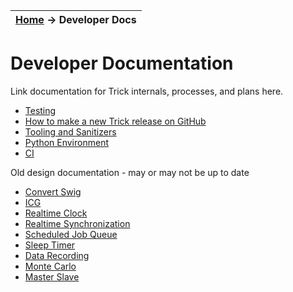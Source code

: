| [Home](/trick) → Developer Docs |
|------------------------------------------------------------------|

# Developer Documentation


Link documentation for Trick internals, processes, and plans here.

- [Testing](Testing)
- [How to make a new Trick release on GitHub](How-To-Make-A-Release)
- [Tooling and Sanitizers](Tooling-and-Sanitizers)
- [Python Environment](Python-Environment-Issues)
- [CI](CI)

Old design documentation - may or may not be up to date

- [Convert Swig](DesConvertSwig)
- [ICG](DesInterfaceCodeGenerator)
- [Realtime Clock](DesRealTimeClock)
- [Realtime Synchronization](DesRealTimeSynchronization)
- [Scheduled Job Queue](DesScheduledJobQueue)
- [Sleep Timer](DesSleepTimer)
- [Data Recording](DesDataRecording)
- [Monte Carlo](DesMonteCarlo)
- [Master Slave](DesMasterSlave)


